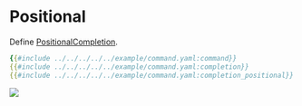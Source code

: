 # Positional

Define [PositionalCompletion](https://carapace-sh.github.io/carapace/carapace/gen/positionalCompletion.html).

```yaml
{{#include ../../../../../example/command.yaml:command}}
{{#include ../../../../../example/command.yaml:completion}}
{{#include ../../../../../example/command.yaml:completion_positional}}
```

![](./positional.cast)
